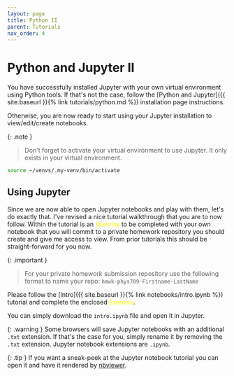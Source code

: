 ```yaml
---
layout: page
title: Python II
parent: Tutorials
nav_order: 4
---
```


# Python and Jupyter II

You have successfully installed Jupyter with your own virtual environment using Python tools. If that's not the case, follow the [Python and Jupyter]({{ site.baseurl }}{% link tutorials/python.md %}) installation page instructions.

Otherwise, you are now ready to start using your Jupyter installation to view/edit/create notebooks.

{: .note }
> Don't forget to activate your virtual environment to use Jupyter.
> It only exists in your virtual environment.
```zsh
source ~/venvs/.my-venv/bin/activate
```

## Using Jupyter

Since we are now able to open Jupyter notebooks and play with them, let's do exactly that. I've revised a nice tutorial walkthrough that you are to now follow.
Within the tutorial is an <span style="color:yellow">Exercise</span> to be completed with your own notebook that you will commit to a private homework repository you should create and give me access to view. From prior tutorials this should be straight-forward for you now.

{: .important }
> For your private homework submission repository use the following format to name your repo:
> `hmwk-phys709-Firstname-LastName`

Please follow the [Intro]({{ site.baseurl }}{% link notebooks/intro.ipynb %}) tutorial and complete the enclosed <span style="color:yellow">Exercise</span>.

You can simply download the `intro.ipynb` file and open it in Jupyter.

{: .warning }
Some browsers will save Jupyter notebooks with an additional `.txt` extension. If that's the case for you, simply rename it by removing the `.txt` extension. Jupyter notebook extensions are `.ipynb`.

{: .tip }
If you want a sneak-peek at the Jupyter notebook tutorial you can open it and have it rendered by [nbviewer](https://nbviewer.org/).